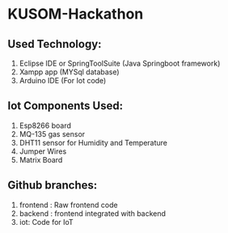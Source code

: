 # KUSOM-Hackathon
## Used Technology:
1. Eclipse IDE or SpringToolSuite (Java Springboot framework)
2. Xampp app (MYSql database)
3. Arduino IDE (For Iot code)

## Iot Components Used:
1. Esp8266 board
2. MQ-135 gas sensor
3. DHT11 sensor for Humidity and Temperature
4. Jumper Wires
5. Matrix Board

## Github branches:
1. frontend : Raw frontend code
2. backend : frontend integrated with backend
3. iot: Code for IoT

